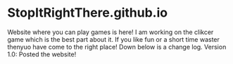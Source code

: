 # StopItRightThere.github.io
Website where you can play games is here! I am working on the clikcer game which is the best part about it. If you like fun or a short time waster thenyuo have come to the right place! Down below is a change log.
Version 1.0: Posted the website!
